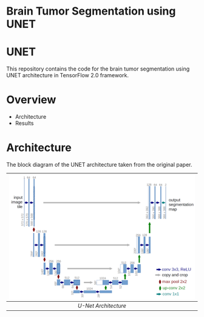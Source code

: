 # Brain Tumor Segmentation using UNET

# UNET
This repository contains the code for the brain tumor segmentation using UNET architecture in TensorFlow 2.0 framework.

# Overview
- Architecture
- Results

# Architecture
The block diagram of the UNET architecture taken from the original paper.

| ![U-Net Architecture](media/img/u-net-architecture.png) |
| :--: |
| *U-Net Architecture* |

